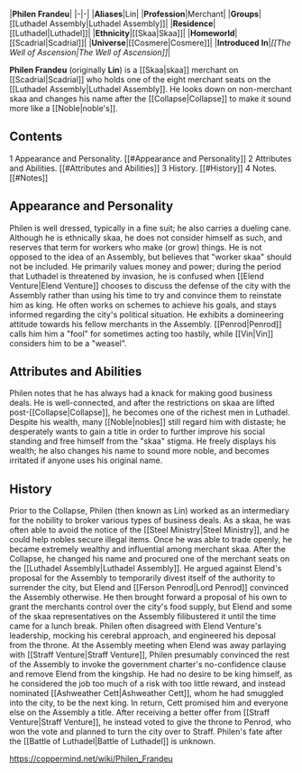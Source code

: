|**Philen Frandeu**|
|-|-|
|**Aliases**|Lin|
|**Profession**|Merchant|
|**Groups**|[[Luthadel Assembly\|Luthadel Assembly]]|
|**Residence**|[[Luthadel\|Luthadel]]|
|**Ethnicity**|[[Skaa\|Skaa]]|
|**Homeworld**|[[Scadrial\|Scadrial]]|
|**Universe**|[[Cosmere\|Cosmere]]|
|**Introduced In**|*[[The Well of Ascension\|The Well of Ascension]]*|

**Philen Frandeu** (originally **Lin**) is a [[Skaa\|skaa]] merchant on [[Scadrial\|Scadrial]] who holds one of the eight merchant seats on the [[Luthadel Assembly\|Luthadel Assembly]]. He looks down on non-merchant skaa and changes his name after the [[Collapse\|Collapse]] to make it sound more like a [[Noble\|noble's]].

## Contents

1 Appearance and Personality. [[#Appearance and Personality]] 
2 Attributes and Abilities. [[#Attributes and Abilities]] 
3 History. [[#History]] 
4 Notes. [[#Notes]] 


## Appearance and Personality
Philen is well dressed, typically in a fine suit; he also carries a dueling cane.
Although he is ethnically skaa, he does not consider himself as such, and reserves that term for workers who make (or grow) things. He is not opposed to the idea of an Assembly, but believes that "worker skaa" should not be included. He primarily values money and power; during the period that Luthadel is threatened by invasion, he is confused when [[Elend Venture\|Elend Venture]] chooses to discuss the defense of the city with the Assembly rather than using his time to try and convince them to reinstate him as king.
He often works on schemes to achieve his goals, and stays informed regarding the city's political situation. He exhibits a domineering attitude towards his fellow merchants in the Assembly. [[Penrod\|Penrod]] calls him him a "fool" for sometimes acting too hastily, while [[Vin\|Vin]] considers him to be a "weasel".

## Attributes and Abilities
Philen notes that he has always had a knack for making good business deals. He is well-connected, and after the restrictions on skaa are lifted post-[[Collapse\|Collapse]], he becomes one of the richest men in Luthadel. Despite his wealth, many [[Noble\|nobles]] still regard him with distaste; he desperately wants to gain a title in order to further improve his social standing and free himself from the "skaa" stigma. He freely displays his wealth; he also changes his name to sound more noble, and becomes irritated if anyone uses his original name.

## History
Prior to the Collapse, Philen (then known as Lin) worked as an intermediary for the nobility to broker various types of business deals. As a skaa, he was often able to avoid the notice of the [[Steel Ministry\|Steel Ministry]], and he could help nobles secure illegal items. Once he was able to trade openly, he became extremely wealthy and influential among merchant skaa.
After the Collapse, he changed his name and procured one of the merchant seats on the [[Luthadel Assembly\|Luthadel Assembly]]. He argued against Elend's proposal for the Assembly to temporarily divest itself of the authority to surrender the city, but Elend and [[Ferson Penrod\|Lord Penrod]] convinced the Assembly otherwise. He then brought forward a proposal of his own to grant the merchants control over the city's food supply, but Elend and some of the skaa representatives on the Assembly filibustered it until the time came for a lunch break.
Philen often disagreed with Elend Venture's leadership, mocking his cerebral approach, and engineered his deposal from the throne. At the Assembly meeting when Elend was away parlaying with [[Straff Venture\|Straff Venture]], Philen presumably convinced the rest of the Assembly to invoke the government charter's no-confidence clause and remove Elend from the kingship. He had no desire to be king himself, as he considered the job too much of a risk with too little reward, and instead nominated [[Ashweather Cett\|Ashweather Cett]], whom he had smuggled into the city, to be the next king. In return, Cett promised him and everyone else on the Assembly a title. After receiving a better offer from [[Straff Venture\|Straff Venture]], he instead voted to give the throne to Penrod, who won the vote and planned to turn the city over to Straff. Philen's fate after the [[Battle of Luthadel\|Battle of Luthadel]] is unknown.



https://coppermind.net/wiki/Philen_Frandeu